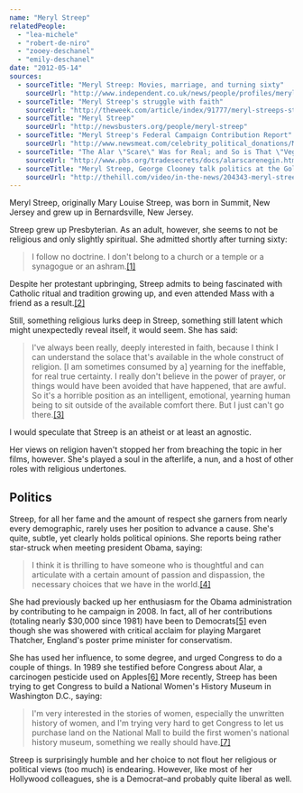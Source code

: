 ```yaml
---
name: "Meryl Streep"
relatedPeople:
  - "lea-michele"
  - "robert-de-niro"
  - "zooey-deschanel"
  - "emily-deschanel"
date: "2012-05-14"
sources:
  - sourceTitle: "Meryl Streep: Movies, marriage, and turning sixty"
    sourceUrl: "http://www.independent.co.uk/news/people/profiles/meryl-streep-movies-marriage-and-turning-sixty-1488485.html"
  - sourceTitle: "Meryl Streep's struggle with faith"
    sourceUrl: "http://theweek.com/article/index/91777/meryl-streeps-struggle-with-faith"
  - sourceTitle: "Meryl Streep"
    sourceUrl: "http://newsbusters.org/people/meryl-streep"
  - sourceTitle: "Meryl Streep's Federal Campaign Contribution Report"
    sourceUrl: "http://www.newsmeat.com/celebrity_political_donations/Meryl_Streep.php"
  - sourceTitle: "The Alar \"Scare\" Was for Real; and So is That \"Veggie Hate-Crime\" Movement"
    sourceUrl: "http://www.pbs.org/tradesecrets/docs/alarscarenegin.html"
  - sourceTitle: "Meryl Streep, George Clooney talk politics at the Golden Globes"
    sourceUrl: "http://thehill.com/video/in-the-news/204343-meryl-streep-george-clooney-talk-politics-at-the-golden-globes"
---
```


Meryl Streep, originally Mary Louise Streep, was born in Summit, New Jersey and grew up in Bernardsville, New Jersey.

Streep grew up Presbyterian. As an adult, however, she seems to not be religious and only slightly spiritual. She admitted shortly after turning sixty:

>I follow no doctrine. I don't belong to a church or a temple or a synagogue or an ashram.<a class="source-citation" href="#http://www.independent.co.uk/news/people/profiles/meryl-streep-movies-marriage-and-turning-sixty-1488485.html" title="Meryl Streep: Movies, marriage, and turning sixty">[1]</a>

Despite her protestant upbringing, Streep admits to being fascinated with Catholic ritual and tradition growing up, and even attended Mass with a friend as a result.<a class="source-citation" href="#http://www.independent.co.uk/news/people/profiles/meryl-streep-movies-marriage-and-turning-sixty-1488485.html" title="Meryl Streep: Movies, marriage, and turning sixty">[2]</a>

Still, something religious lurks deep in Streep, something still latent which might unexpectedly reveal itself, it would seem. She has said:

>I've always been really, deeply interested in faith, because I think I can understand the solace that's available in the whole construct of religion. [I am sometimes consumed by a] yearning for the ineffable, for real true certainty. I really don't believe in the power of prayer, or things would have been avoided that have happened, that are awful. So it's a horrible position as an intelligent, emotional, yearning human being to sit outside of the available comfort there. But I just can't go there.<a class="source-citation" href="#http://theweek.com/article/index/91777/meryl-streeps-struggle-with-faith" title="Meryl Streep&apos;s struggle with faith">[3]</a>

I would speculate that Streep is an atheist or at least an agnostic.

Her views on religion haven't stopped her from breaching the topic in her films, however. She's played a soul in the afterlife, a nun, and a host of other roles with religious undertones.


## Politics

Streep, for all her fame and the amount of respect she garners from nearly every demographic, rarely uses her position to advance a cause. She's quite, subtle, yet clearly holds political opinions. She reports being rather star-struck when meeting president Obama, saying:

>I think it is thrilling to have someone who is thoughtful and can articulate with a certain amount of passion and dispassion, the necessary choices that we have in the world.<a class="source-citation" href="#http://newsbusters.org/people/meryl-streep" title="Meryl Streep">[4]</a>

She had previously backed up her enthusiasm for the Obama administration by contributing to he campaign in 2008. In fact, all of her contributions (totaling nearly $30,000 since 1981) have been to Democrats<a class="source-citation" href="#http://www.newsmeat.com/celebrity_political_donations/Meryl_Streep.php" title="Meryl Streep&apos;s Federal Campaign Contribution Report">[5]</a> even though she was showered with critical acclaim for playing Margaret Thatcher, England's poster prime minister for conservatism.

She has used her influence, to some degree, and urged Congress to do a couple of things. In 1989 she testified before Congress about Alar, a carcinogen pesticide used on Apples<a class="source-citation" href="#http://www.pbs.org/tradesecrets/docs/alarscarenegin.html" title="The Alar &quot;Scare&quot; Was for Real; and So is That &quot;Veggie Hate-Crime&quot; Movement">[6]</a> More recently, Streep has been trying to get Congress to build a National Women's History Museum in Washington D.C., saying:

>I'm very interested in the stories of women, especially the unwritten history of women, and I'm trying very hard to get Congress to let us purchase land on the National Mall to build the first women's national history museum, something we really should have.<a class="source-citation" href="#http://thehill.com/video/in-the-news/204343-meryl-streep-george-clooney-talk-politics-at-the-golden-globes" title="Meryl Streep, George Clooney talk politics at the Golden Globes">[7]</a>

Streep is surprisingly humble and her choice to not flout her religious or political views (too much) is endearing. However, like most of her Hollywood colleagues, she is a Democrat–and probably quite liberal as well.